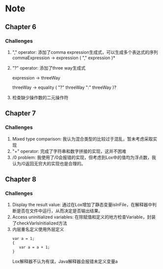 # Note

## Chapter 6

### Challenges

1. "," operator: 添加了comma expression生成式，可以生成多个表达式的序列 commaExpression -> expression ( "," expression )*
2. "?" operator: 添加了three way生成式

   expression -> threeWay

   threeWay -> equality ( "?" threeWay ":" threeWay )?
3. 检查缺少操作数的二元操作符

## Chapter 7

### Challenges

1. Mixed type comparison: 我认为混合类型的比较过于混乱，暂未考虑采取实现
2. "+" operator: 完成了字符串和数字拼接的实现，这并不困难
3. /0 problem: 我使用了/0会报错的实现，但考虑到Lox中的值均为浮点数，我认为/0返回无穷大的实现也是合理的。

## Chapter 8

### Challenges

1. Display the result value: 通过在Lox增加了静态变量isInFile，在解释器中判断是否在文件中运行，从而决定是否输出结果。
2. Access uninitialized variables: 在除赋值和定义的地方检查Variable，封装了checkVarIsInitialized方法
3. 内层重名定义使用外层定义
   ```Lox
   var a = 1;
   {
      var a = a + 1;
   }
   ```
   Lox解释器不认为有误，Java解释器会报错未定义变量a